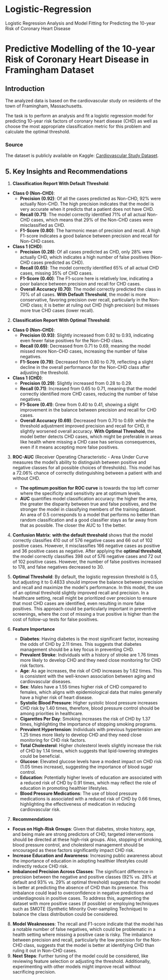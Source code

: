 # Logistic-Regression
Logistic Regression Analysis and Model Fitting for Predicting the 10-year Risk of Coronary Heart Disease

# Predictive Modelling of the 10-year Risk of Coronary Heart Disease in Framingham Dataset 

## Introduction  

The analyzed data is based on the cardiovascular study on residents of the town of Framingham, Massachusetts.  

The task is to perform an analysis and fit a logistic regression model for predicting 10-year risk factors of coronary heart disease (CHD) as well as choose the most appropriate classification metric for this problem and calculate the optimal threshold.  

### Source  

The dataset is publicly available on Kaggle: [Cardiovascular Study Dataset](https://www.kaggle.com/datasets/christofel04/cardiovascular-study-dataset-predict-heart-disea).  

## 5. Key Insights and Recommendations

1. **Classification Report With Default Threshold**:
- **Class 0 (Non-CHD)**:
    - **Precision (0.92)**: Of all the cases predicted as Non-CHD, 92% were actually Non-CHD. The high precision indicates that the model is very accurate when it predicts that a patient does not have CHD.
    - **Recall (0.71)**: The model correctly identified 71% of all actual Non-CHD cases, which means that 29% of the Non-CHD cases were misclassified as CHD.
    - **F1-Score (0.80)**: The harmonic mean of precision and recall. A high F1-score indicates a good balance between precision and recall for Non-CHD cases.
- **Class 1 (CHD)**:
    - **Precision (0.28)**: Of all cases predicted as CHD, only 28% were actually CHD, which indicates a high number of false positives (Non-CHD cases predicted as CHD).
    - **Recall (0.65)**: The model correctly identified 65% of all actual CHD cases, missing 35% of CHD cases.
    - **F1-Score (0.40)**: The F1-score here is relatively low, indicating a poor balance between precision and recall for CHD cases.
    - **Overall Accuracy (0.70)**: The model correctly predicted the class in 70% of all cases.
**With Default Threshold**, the model is more conservative, favoring precision over recall, particularly in the Non-CHD class; it is better at ruling out CHD (high precision) but misses more true CHD cases (lower recall).
2. **Classification Report With Optimal Threshold**:
- **Class 0 (Non-CHD)**:
    - **Precision (0.93)**: Slightly increased from 0.92 to 0.93, indicating even fewer false positives for the Non-CHD class.
    - **Recall (0.69)**: Decreased from 0.71 to 0.69, meaning the model missed more Non-CHD cases, increasing the number of false negatives.
    - **F1-Score (0.79)**: Decreased from 0.80 to 0.79, reflecting a slight decline in the overall performance for the Non-CHD class after adjusting the threshold.
- **Class 1 (CHD)**:
    - **Precision (0.29)**: Slightly increased from 0.28 to 0.29.
    - **Recall (0.71)**: Increased from 0.65 to 0.71, meaning that the model correctly identified more CHD cases, reducing the number of false negatives.
    - **F1-Score (0.41)**: Grew from 0.40 to 0.41, showing a slight improvement in the balance between precision and recall for CHD cases.
    - **Overall Accuracy (0.69)**: Decreased from 0.70 to 0.69: while the threshold adjustment improved precision and recall for CHD, it slightly worsened overall accuracy.
**With Optimal Threshold**, the model better detects CHD cases, which might be preferable in areas like health where missing a CHD case has serious consequences, even if it means accepting more false positives.

3. **ROC-AUC** (Receiver Operating Characteristic - Area Under Curve measures the model’s ability to distinguish between positive and negative classes for all possible choices of thresholds). This model has a 72.06% chance of correctly distinguishing between a patient with and without CHD. 
    - **The optimum position for ROC curve** is towards the top left corner where the specificity and sensitivity are at optimum levels.
    - **AUC** quantifies model classification accuracy: the higher the area, the greater the disparity between true and false positives, and the stronger the model in classifying members of the training dataset. An area of 0.5 corresponds to a model that performs no better than random classification and a good classifier stays as far away from that as possible. The closer the AUC to 1 the better.

4. **Confusion Matrix**: **with the default threshold** shows that the model correctly classifies 410 out of 576 negative cases and 66 out of 102 positive cases. However, it misclassifies 166 negative cases as positive and 36 positive cases as negative.
After applying the **optimal threshold**, the model correctly classifies 398 out of 576 negative cases and 72 out of 102 positive cases. However, the number of false positives increased to 178, and false negatives decreased to 30.

5. **Optimal Threshold**: By default, the logistic regression threshold is 0.5, but adjusting it to 0.4833 should improve the balance between precision and recall and maximize the model's performance. In this model, the use of an optimal threshold slightly improved recall and precision. In a healthcare setting, recall might be prioritized over precision to ensure that most CHD cases are identified, even resulting in more false positives. This approach could be particularly important in preventive screenings, where the cost of missing a true positive is higher than the cost of follow-up tests for false positives. 

6. **Feature Importance**
    - **Diabetes**: Having diabetes is the most significant factor, increasing the odds of CHD by 2.11 times. This suggests that diabetes management should be a key focus in preventing CHD.
    - **Prevalent Stroke**: Individuals with a history of stroke are 1.76 times more likely to develop CHD and they need close monitoring for CHD risk factors.
    - **Age**: As age increases, the risk of CHD increases by 1.62 times. This is consistent with the well-known association between aging and cardiovascular diseases.
    - **Sex**: Males have a 1.55 times higher risk of CHD compared to females, which aligns with epidemiological data that males generally have a higher risk of heart disease.
    - **Systolic Blood Pressure**: Higher systolic blood pressure increases CHD risk by 1.40 times, therefore, blood pressure control should be among priorities in healthcare.
    - **Cigarettes Per Day**: Smoking increases the risk of CHD by 1.37 times, highlighting the importance of stopping smoking programs.
    - **Prevalent Hypertension**: Individuals with previous hypertension are 1.25 times more likely to develop CHD and they need close monitoring for CHD risk factors.
    - **Total Cholesterol**: Higher cholesterol levels slightly increase the risk of CHD by 1.14 times, which suggests that lipid-lowering strategies could be beneficial.
    - **Glucose**: Elevated glucose levels have a modest impact on CHD risk (1.05 times increase), suggesting the importance of blood sugar control.
    - **Education**: Potentially higher levels of education are associated with a reduced risk of CHD by 0.91 times, which may reflect the role of education in promoting healthier lifestyles.
    - **Blood Pressure Medications**: The use of blood pressure medications is associated with a reduced risk of CHD by 0.66 times, highlighting the effectiveness of medication in reducing cardiovascular risk.
7. **Recommendations**
- **Focus on High-Risk Groups**: Given that diabetes, stroke history, age, and being male are strong predictors of CHD, targeted interventions should be directed at these high-risk groups. Also, stopping of smoking, blood pressure control, and cholesterol management should be encouraged as these factors significantly impact CHD risk.
- **Increase Education and Awareness**: Increasing public awareness about the importance of education in adopting healthier lifestyles could indirectly reduce CHD risk.
- **Imbalanced Precision Across Classes**: The significant difference in precision between the negative and positive classes (92% vs. 28% at default and 93% vs. 29% at optimal threshold) suggests that the model is better at predicting the absence of CHD than its presence. This imbalance could lead to overconfidence in negative predictions and underdiagnosis in positive cases. To address this, augmenting the dataset with more positive cases (if possible) or employing techniques such as SMOTE (Synthetic Minority Over-sampling Technique) to balance the class distribution could be considered. 
8. **Model Weaknesses**: The recall and F1-score indicate that the model has a notable number of false negatives, which could be problematic in a health setting where missing a positive case is risky. The imbalance between precision and recall, particularly the low precision for the Non-CHD class, suggests that the model is better at identifying CHD than ruling it out in Non-CHD cases.
9. **Next Steps**: Further tuning of the model could be considered, like reviewing feature selection or adjusting the threshold. Additionally, experimenting with other models might improve recall without sacrificing precision.

